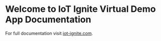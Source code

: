 # Welcome to IoT Ignite Virtual Demo App Documentation

For full documentation visit [iot-ignite.com](http://www.iot-ignite.com).


